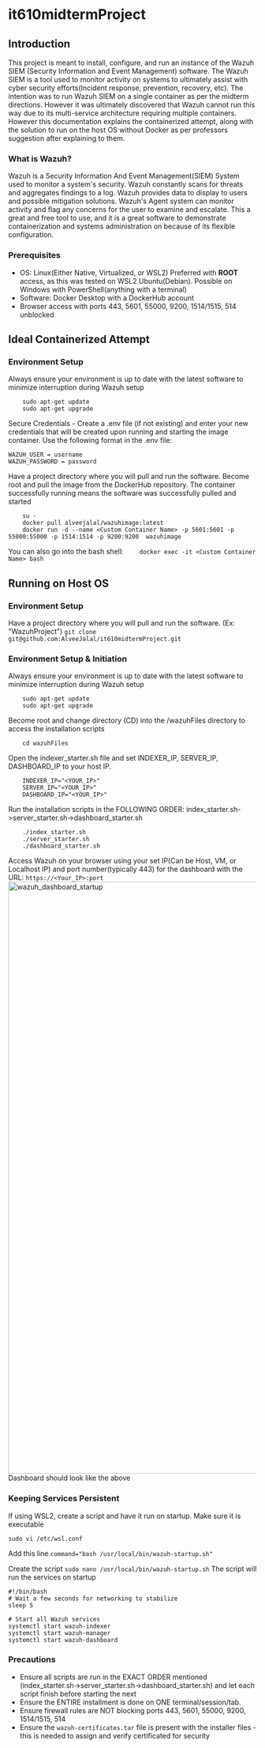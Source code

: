 # it610midtermProject

## Introduction
This project is meant to install, configure, and run an instance of the Wazuh SIEM (Security Information and Event Management) software. The Wazuh SIEM is a tool used to monitor activity on systems to ultimately assist with cyber security efforts(Incident response, prevention, recovery, etc). The intention was to run Wazuh SIEM on a single container as per the midterm directions. However it was ultimately discovered that Wazuh cannot run this way due to its multi-service architecture requiring multiple containers. However this documentation explains the containerized attempt, along with the solution to run on the host OS without Docker as per professors suggestion after explaining to them.

### What is Wazuh?
Wazuh is a Security Information And Event Management(SIEM) System used to monitor a system's security. Wazuh constantly scans for threats and aggregates findings to a log. Wazuh provides data to display to users and possible mitigation solutions. Wazuh's Agent system can monitor activity and flag any concerns for the user to examine and escalate. This a great and free tool to use, and it is a great software to demonstrate containerization and systems administration on because of its flexible configuration. 

### Prerequisites
* OS: Linux(Either Native, Virtualized, or WSL2) Preferred with **ROOT** access, as this was tested on WSL2 Ubuntu(Debian). Possible on Windows with PowerShell(anything with a terminal)
* Software: Docker Desktop with a DockerHub account
* Browser access with ports 443, 5601, 55000, 9200, 1514/1515, 514 unblocked


## Ideal Containerized Attempt
### Environment Setup
Always ensure your environment is up to date with the latest software to minimize interruption during Wazuh setup
```
    sudo apt-get update
    sudo apt-get upgrade
```

Secure Credentials - Create a .env file (if not existing) and enter your new credentials that will be created upon running and starting the image container. Use the following format in the .env file:
```
WAZUH_USER = username
WAZUH_PASSWORD = password
```


Have a project directory where you will pull and run the software. Become root and pull the image from the DockerHub repository. The container successfully running means the software was successfully pulled and started
```
    su -
    docker pull alveejalal/wazuhimage:latest 
    docker run -d --name <Custom Container Name> -p 5601:5601 -p 55000:55000 -p 1514:1514 -p 9200:9200  wazuhimage
```
You can also go into the bash shell:
```     docker exec -it <Custom Container Name> bash ```


## Running on Host OS
### Environment Setup
Have a project directory where you will pull and run the software. (Ex: "WazuhProject")
``` git clone git@github.com:AlveeJalal/it610midtermProject.git ```

### Environment Setup & Initiation
Always ensure your environment is up to date with the latest software to minimize interruption during Wazuh setup
```
    sudo apt-get update
    sudo apt-get upgrade
```
Become root and change directory (CD) into the /wazuhFiles directory to access the installation scripts
``` su -
    cd wazuhFiles
```
Open the indexer_starter.sh file and set INDEXER_IP, SERVER_IP, DASHBOARD_IP to your host IP. 
```
    INDEXER_IP="<YOUR_IP>"
    SERVER_IP="<YOUR_IP>"
    DASHBOARD_IP="<YOUR_IP>"
```
Run the installation scripts in the FOLLOWING ORDER: index_starter.sh->server_starter.sh->dashboard_starter.sh 
```
    ./index_starter.sh
    ./server_starter.sh
    ./dashboard_starter.sh
```
Access Wazuh on your browser using your set IP(Can be Host, VM, or Localhost IP) and port number(typically 443) for the dashboard  with the URL: ``` https://<Your_IP>:port ```
<img width="1918" height="1198" alt="wazuh_dashboard_startup" src="https://github.com/user-attachments/assets/f635b5d7-d535-4a6e-b01c-23ff13c3df3b" />
Dashboard should look like the above
### Keeping Services Persistent

If using WSL2, create a script and have it run on startup. Make sure it is executable
```
sudo vi /etc/wsl.conf
```
Add this line ``` command="bash /usr/local/bin/wazuh-startup.sh" ```

Create the script
``` sudo nano /usr/local/bin/wazuh-startup.sh ```
The script will run the services on startup
```
#!/bin/bash
# Wait a few seconds for networking to stabilize
sleep 5

# Start all Wazuh services
systemctl start wazuh-indexer
systemctl start wazuh-manager
systemctl start wazuh-dashboard

```



### Precautions
* Ensure all scripts are run in the EXACT ORDER mentioned (index_starter.sh->server_starter.sh->dashboard_starter.sh) and let each script finish before starting the next
* Ensure the ENTIRE installment is done on ONE terminal/session/tab. 
* Ensure firewall rules are NOT blocking ports 443, 5601, 55000, 9200, 1514/1515, 514
* Ensure the `wazuh-certificates.tar` file is present with the installer files - this is needed to assign and verify certificated for security



